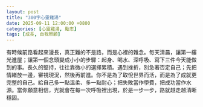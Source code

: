 ```yaml
---
layout: post
title: "300字心靈雞湯"
date: 2025-09-11 12:00:00 +0800
categories: [心靈雞湯, 勵志]
tags: [成長, 自我照顧]
---
```


有時候前路看起來漫長，真正難的不是路，而是心裡的雜念。每天清晨，讓第一縷光進屋；讓第一個念頭變成小小的步驟：起身、喝水、深呼吸、寫下三件今天能做到的事。長久的堅持，往往靠微小的選擇累積。遇到挫折，別急著否定自己；先把情緒放一邊，審視現況，然後再前進。你不是為了取悅世界而活，而是為了成就更完整的自己。給自己多一點溫柔、多一點耐心；把失敗當作學費，把成功當作水源。當你願意相信，光就會在每一次呼吸裡出現，於是一步一步，路就越走越清晰穩固。